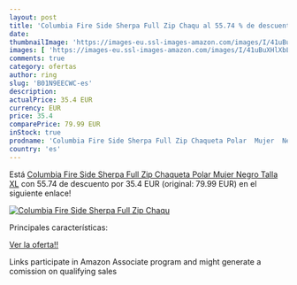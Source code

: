 ```yaml
---
layout: post
title: 'Columbia Fire Side Sherpa Full Zip Chaqu al 55.74 % de descuento'
date: 
thumbnailImage: 'https://images-eu.ssl-images-amazon.com/images/I/41uBuXHlXbL._SL200_.jpg'
images: [ 'https://images-eu.ssl-images-amazon.com/images/I/41uBuXHlXbL._SL200_.jpg' ]
comments: true
category: ofertas
author: ring
slug: 'B01N9EECWC-es'
description:
actualPrice: 35.4 EUR
currency: EUR
price: 35.4
comparePrice: 79.99 EUR
inStock: true
prodname: 'Columbia Fire Side Sherpa Full Zip Chaqueta Polar  Mujer  Negro  Talla XL'
country: 'es'
---
```


Está [Columbia Fire Side Sherpa Full Zip Chaqueta Polar  Mujer  Negro  Talla XL](https://www.amazon.es/dp/B01N9EECWC/?tag=tolees-21) con 55.74 de descuento por 35.4 EUR (original: 79.99 EUR) en el siguiente enlace!

[![Columbia Fire Side Sherpa Full Zip Chaqu](https://images-eu.ssl-images-amazon.com/images/I/41uBuXHlXbL._SL200_.jpg)](https://www.amazon.es/dp/B01N9EECWC/?tag=tolees-21)

Principales características:


[Ver la oferta!!](https://www.amazon.es/dp/B01N9EECWC/?tag=tolees-21)

Links participate in Amazon Associate program and might generate a comission on qualifying sales


